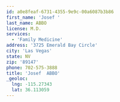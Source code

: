```yaml
---
id: a0e8feaf-6731-4355-9e9c-00a6087b3b86
first_name: 'Josef '
last_name: ABBO
license: M.D.
services:
  - 'Family Medicine'
address: '3725 Emerald Bay Circle'
city: 'Las Vegas'
state: NV
zip: '89147'
phone: 702-575-3888
title: 'Josef  ABBO'
_geoloc:
  lng: -115.27343
  lat: 36.113059
---
```

